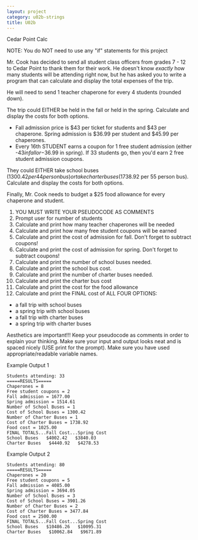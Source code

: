 ```yaml
---
layout: project
category: u02b-strings
title: U02b 
---
```

Cedar Point Calc 

NOTE: You do NOT need to use any "if" statements for this project

Mr. Cook has decided to send all student class officers from grades 7 - 12 to Cedar Point to thank them for their work. He doesn't know *exactly* how many students will be attending right now, but he has asked you to write a program that can  calculate and display the total expenses of the trip.

He will need to send 1 teacher chaperone for every 4 students (rounded down).

The trip could EITHER be held in the fall or held in the spring. Calculate and display the costs for both options.
- Fall admission price is $43 per ticket for students and $43 per chaperone. Spring admission is $36.99 per student and $45.99 per chaperones.
- Every 16th STUDENT earns a coupon for 1 free student admission (either -$43 in fall or -$36.99 in spring). If 33 students go, then you'd earn 2 free student admission coupons.

They could EITHER take school buses ($1300.42 per 44 person bus) or take charter buses ($1738.92 per 55 person bus). Calculate and display the costs for both options.

Finally, Mr. Cook needs to budget a $25 food allowance for every chaperone and student.


1. YOU MUST WRITE YOUR PSEUDOCODE AS COMMENTS
1. Prompt user for number of students
1. Calculate and print how many teacher chaperones will be needed
1. Calculate and print how many free student coupons will be earned
1. Calculate and print the cost of admission for fall. Don't forget to subtract coupons!
1. Calculate and print the cost of admission for spring. Don't forget to subtract coupons!
1. Calculate and print the number of school buses needed.
1. Calculate and print the school bus cost.
1. Calculate and print the number of charter buses needed.
1. Calculate and print the charter bus cost
1. Calculate and print the cost for the food allowance
1. Calculate and print the FINAL cost of ALL FOUR OPTIONS:
  - a fall trip with school buses
  - a spring trip with school buses
  - a fall trip with charter buses
  - a spring trip with charter buses

Aesthetics are important!!! Keep your pseudocode as comments in order to explain your thinking. Make sure your input and output looks neat and is spaced nicely (USE print for the prompt). Make sure you have used appropriate/readable variable names.

Example Output 1
```
Students attending: 33
=====RESULTS=====
Chaperones = 8
Free student coupons = 2
Fall admission = 1677.00
Spring admission = 1514.61
Number of School Buses = 1
Cost of School Buses = 1300.42
Number of Charter Buses = 1
Cost of Charter Buses = 1738.92
Food cost = 1025.00
FINAL TOTALS...Fall Cost...Spring Cost
School Buses   $4002.42   $3840.03
Charter Buses   $4440.92   $4278.53
```

Example Output 2
```
Students attending: 80
=====RESULTS=====
Chaperones = 20
Free student coupons = 5
Fall admission = 4085.00
Spring admission = 3694.05
Number of School Buses = 3
Cost of School Buses = 3901.26
Number of Charter Buses = 2
Cost of Charter Buses = 3477.84
Food cost = 2500.00
FINAL TOTALS...Fall Cost...Spring Cost
School Buses   $10486.26   $10095.31
Charter Buses   $10062.84   $9671.89
```
  